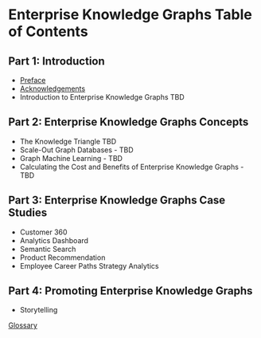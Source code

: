 # Enterprise Knowledge Graphs Table of Contents

## Part 1: Introduction

* [Preface](intro/preface.md)
* [Acknowledgements](intro/acknowledgements.md)
* Introduction to Enterprise Knowledge Graphs TBD

## Part 2: Enterprise Knowledge Graphs Concepts

* The Knowledge Triangle TBD
* Scale-Out Graph Databases - TBD
* Graph Machine Learning - TBD
* Calculating the Cost and Benefits of Enterprise Knowledge Graphs - TBD

## Part 3: Enterprise Knowledge Graphs Case Studies

* Customer 360
* Analytics Dashboard
* Semantic Search
* Product Recommendation
* Employee Career Paths
Strategy Analytics

## Part 4: Promoting Enterprise Knowledge Graphs
* Storytelling

[Glossary](glossary.md)